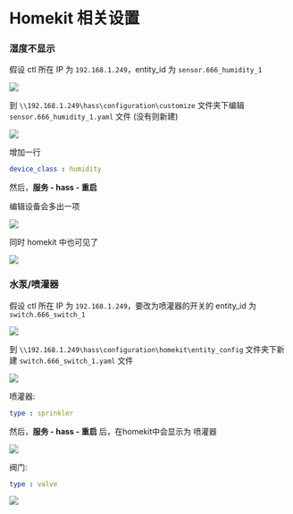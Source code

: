#  Homekit 相关设置



### 湿度不显示

假设 ctl 所在 IP 为 `192.168.1.249`，entity_id 为 `sensor.666_humidity_1`

![](https://ws1.sinaimg.cn/large/007fN5Xely1fx8qxrfhisj30io0cnaad.jpg)

到 `\\192.168.1.249\hass\configuration\customize` 文件夹下编辑 `sensor.666_humidity_1.yaml` 文件 (没有则新建)

![](https://ws1.sinaimg.cn/large/007fN5Xely1fx8r1sr5nuj30k405rmx8.jpg)

增加一行

```yaml
device_class : humidity
```

然后，**服务 - hass - 重启** 

编辑设备会多出一项

![](https://ws1.sinaimg.cn/large/007fN5Xely1fx8rd9jc09j30iu0e774m.jpg)

 
同时 homekit 中也可见了

![](https://ws1.sinaimg.cn/large/007fN5Xely1fx8rhdweioj308x08vgmo.jpg)





### 水泵/喷灌器

假设 ctl 所在 IP 为 `192.168.1.249`，要改为喷灌器的开关的 entity_id 为 `switch.666_switch_1`

![](https://ws1.sinaimg.cn/large/007fN5Xely1fx8qecjki3j30if09saa9.jpg)

到 `\\192.168.1.249\hass\configuration\homekit\entity_config` 文件夹下新建 `switch.666_switch_1.yaml` 文件

![](https://ws1.sinaimg.cn/large/007fN5Xely1fx8q9u74kqj30lr07gdfz.jpg)

喷灌器:

```yaml
type : sprinkler
```

然后，**服务 - hass - 重启** 后，在homekit中会显示为 喷灌器


![](https://ws1.sinaimg.cn/large/007fN5Xely1fx8qs38m42j30ax0c7gne.jpg)

阀门:

```yaml
type : valve
```


![](https://ws1.sinaimg.cn/large/007fN5Xely1fx8qz3706zj30av09975k.jpg)